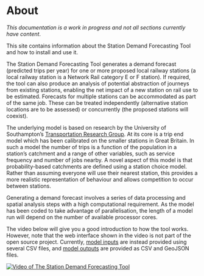 # About
<!-- position: 1 -->

*This documentation is a work in progress and not all sections currently have content*.

This site contains information about the Station Demand Forecasting Tool and how to install and use it. 

The Station Demand Forecasting Tool generates a demand forecast (predicted trips per year) for one or more proposed local railway stations (a local railway station is a Network Rail category E or F station). If required, the tool can also produce an analysis of potential abstraction of journeys from existing stations, enabling the net impact of a new station on rail use to be estimated. Forecasts for multiple stations can be accommodated as part of the same job. These can be treated independently (alternative station locations are to be assessed) or concurrently (the proposed stations will coexist).

The underlying model is based on research by the University of Southampton’s [Transportation Research Group](https://www.southampton.ac.uk/engineering/research/groups/transportation_group.page?). At its core is a trip end model which has been calibrated on the smaller stations in Great Britain. In such a model the number of trips is a function of the population in a station’s catchment and a range of other variables, such as service frequency and number of jobs nearby. A novel aspect of this model is that probability-based catchments are defined using a station choice model. Rather than assuming everyone will use their nearest station, this provides a more realistic representation of behaviour and allows competition to occur between stations.

Generating a demand forecast involves a series of data processing and spatial analysis steps with a high computational requirement. As the model has been coded to take advantage of parallelisation, the length of a model run will depend on the number of available processor cores.

The video below will give you a good introduction to how the tool works. However, note that the web interface shown in the video is not part of the open source project. Currently, [model inputs](https://www.stationdemand.org.uk/input/) are instead provided using several CSV files, and [model outputs](https://www.stationdemand.org.uk/output/) are provided as CSV and GeoJSON files.

[![Video of The Station Demand Forecasting Tool](http://img.youtube.com/vi/q0CmY5lilWg/0.jpg)](http://www.youtube.com/watch?v=q0CmY5lilWg "The Station Demand Forecasting Tool")